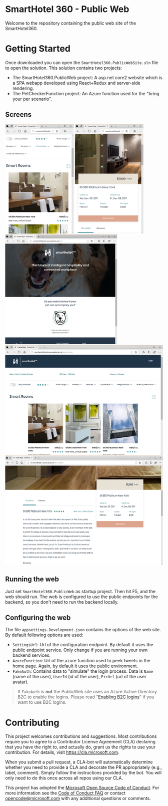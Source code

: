 # SmartHotel 360 - Public Web 
Welcome to the repository containing the public web site of the SmartHotel360.

# Getting Started

Once downloaded you can open the `SmartHotel360.PublicWebSite.sln` file to open the solution. This solution contains two projects:

* The SmartHotel360.PublicWeb project: A asp.net core2 website which is a SPA webapp developed using React+Redux and server-side rendering.
* The PetCheckerFunction project: An Azure function used for the "bring your per scenario".

## Screens


<img src="./doc/screen2.png" Height="350" />
<img src="./doc/screen4.png" Height="350" />
<img src="./doc/screen3.png" Height="350" />
<img src="./doc/screen1.png" Height="350" />
<img src="./doc/screen5.png" Height="350" />

## Running the web

Just set `SmartHotel360.PublicWeb` as startup project. Then hit F5, and the web should run. The web is configured to use the public endpoints for the backend, so you don't need to run the backend locally.

## Configuring the web

The file `appsettings.Development.json` contains the options of the web site. By default following options are used:

* `SettingsUrl`: Url of the configuration endpoint. By default it uses the public endpoint service. Only change if you are running your own backend services.
* `AzureFunction`: Url of the azure function used to peek tweets in the home page. Again, by default it uses the public environment.
* `FakeAuth`: Contains data to "simulate" the login process. Data is `Name` (name of the user), `UserId` (id of the user), `PicUrl` (url of the user avatar).

> If `FakeAuth` is **not** the PublicWeb site uses an Azure Active Directory B2C to enable the logins. Please read "[Enabling B2C logins](./doc/b2c.md)" if you want to use B2C logins.

# Contributing

This project welcomes contributions and suggestions.  Most contributions require you to agree to a
Contributor License Agreement (CLA) declaring that you have the right to, and actually do, grant us
the rights to use your contribution. For details, visit https://cla.microsoft.com.

When you submit a pull request, a CLA-bot will automatically determine whether you need to provide
a CLA and decorate the PR appropriately (e.g., label, comment). Simply follow the instructions
provided by the bot. You will only need to do this once across all repos using our CLA.

This project has adopted the [Microsoft Open Source Code of Conduct](https://opensource.microsoft.com/codeofconduct/).
For more information see the [Code of Conduct FAQ](https://opensource.microsoft.com/codeofconduct/faq/) or
contact [opencode@microsoft.com](mailto:opencode@microsoft.com) with any additional questions or comments.
